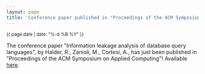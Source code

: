 ```yaml
---
layout: page
title: 'Conference paper published in "Proceedings of the ACM Symposium on Applied Computing"!'
---
```


<small>{{ page.date | date: "%-d %B %Y" }}</small>

The conference paper "Information leakage analysis of database query languages", by Halder, R., Zanioli, M., Cortesi, A., has just been published in "Proceedings of the ACM Symposium on Applied Computing"! Available [here](https://doi.org/10.1145/2554850.2554862).
